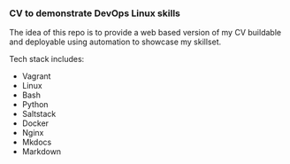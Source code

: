 ### CV to demonstrate DevOps Linux skills

The idea of this repo is to provide a web based version of my CV buildable and deployable using automation to showcase my skillset.

Tech stack includes:

- Vagrant
- Linux
- Bash
- Python
- Saltstack
- Docker
- Nginx
- Mkdocs
- Markdown
